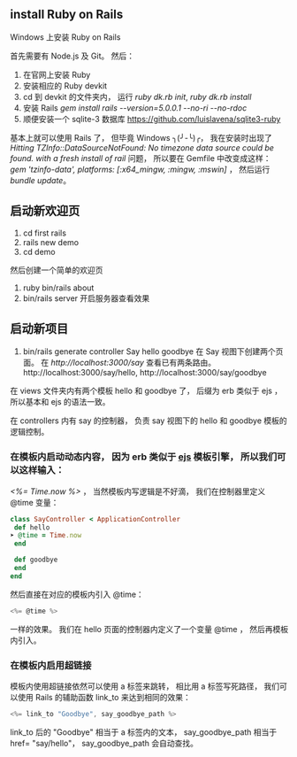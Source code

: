 ## install Ruby on Rails

Windows 上安装 Ruby on Rails

首先需要有 Node.js 及 Git。 然后：

1. 在官网上安装 Ruby
2. 安装相应的 Ruby devkit
3. cd 到 devkit 的文件夹内， 运行 *ruby dk.rb init*, *ruby dk.rb install*
4. 安装 Rails *gem install rails --version=5.0.0.1 --no-ri --no-rdoc*
5. 顺便安装一个 sqlite-3 数据库 https://github.com/luislavena/sqlite3-ruby

基本上就可以使用 Rails 了， 但毕竟 Windows ╮(╯-╰)╭， 我在安装时出现了 *Hitting TZInfo::DataSourceNotFound: No timezone data source could be found. with a fresh install of rail* 问题， 所以要在 Gemfile 中改变成这样： *gem 'tzinfo-data', platforms: [:x64_mingw, :mingw, :mswin]* ， 然后运行 *bundle update*。

## 启动新欢迎页

1. cd first rails
2. rails new demo
3. cd demo

然后创建一个简单的欢迎页
1. ruby bin/rails about
2. bin/rails server 开启服务器查看效果


## 启动新项目
1. bin/rails generate controller Say hello goodbye 在 Say 视图下创建两个页面。 在 *http://localhost:3000/say* 查看已有两条路由。
http://localhost:3000/say/hello, http://localhost:3000/say/goodbye

在 views 文件夹内有两个模板 hello 和 goodbye 了， 后缀为 erb 类似于 ejs ， 所以基本和 ejs 的语法一致。

在 controllers 内有 say 的控制器， 负责 say 视图下的 hello 和 goodbye 模板的逻辑控制。

### 在模板内启动动态内容， 因为 erb 类似于 [ejs](http://ejs.co/) 模板引擎， 所以我们可以这样输入：
 *<%= Time.now %>* ， 当然模板内写逻辑是不好滴， 我们在控制器里定义 @time 变量：

 ```rb
class SayController < ApplicationController
  def hello
➤ @time = Time.now
  end

  def goodbye
  end
end
 ```
然后直接在对应的模板内引入 @time：

```js
<%= @time %>
```

一样的效果。 我们在 hello 页面的控制器内定义了一个变量 @time ， 然后再模板内引入。


### 在模板内启用超链接

模板内使用超链接依然可以使用 a 标签来跳转， 相比用 a 标签写死路径， 我们可以使用 Rails 的辅助函数 link_to 来达到相同的效果：

```js
<%= link_to "Goodbye", say_goodbye_path %>
```

link_to 后的 "Goodbye" 相当于 a 标签内的文本， say_goodbye_path 相当于 href= "say/hello"， say_goodbye_path 会自动查找。
